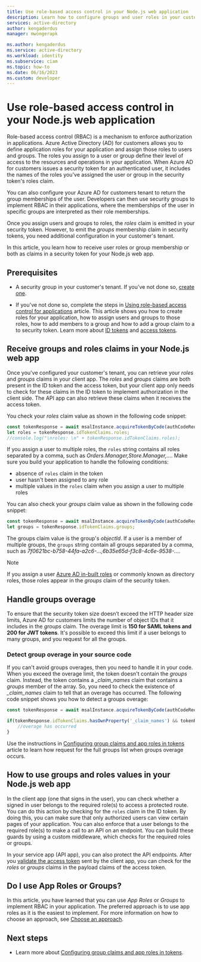 ```yaml
---
title: Use role-based access control in your Node.js web application
description: Learn how to configure groups and user roles in your customers tenant, so you can receive them as claims in a security token for your Node.js application
services: active-directory
author: kengaderdus
manager: mwongerapk

ms.author: kengaderdus
ms.service: active-directory
ms.workload: identity
ms.subservice: ciam
ms.topic: how-to
ms.date: 06/16/2023
ms.custom: developer
---
```


# Use role-based access control in your Node.js web application

Role-based access control (RBAC) is a mechanism to enforce authorization in applications. Azure Active Directory (AD) for customers allows you to define application roles for your application and assign those roles to users and groups. The roles you assign to a user or group define their level of access to the resources and operations in your application. When Azure AD for customers issues a security token for an authenticated user, it includes the names of the roles you've assigned the user or group in the security token's roles claim. 

You can also configure your Azure AD for customers tenant to return the group memberships of the user. Developers can then use security groups to implement RBAC in their applications, where the memberships of the user in specific groups are interpreted as their role memberships. 

Once you assign users and groups to roles, the *roles* claim is emitted in your security token. However, to emit the *groups* membership claim in security tokens, you need additional configuration in your customer's tenant.

In this article, you learn how to receive user roles or group membership or both as claims in a security token for your Node.js web app.  

## Prerequisites

- A security group in your customer's tenant. If you've not done so, [create one](../../roles/groups-create-eligible.md#azure-portal).

- If you've not done so, complete the steps in [Using role-based access control for applications](how-to-use-app-roles-customers.md) article. This article shows you how to create roles for your application, how to assign users and groups to those roles, how to add members to a group and how to add a group claim to a to security token. Learn more about [ID tokens](../../develop/id-tokens.md) and [access tokens](../../develop/access-tokens.md). 

## Receive groups and roles claims in your Node.js web app 

Once you've configured your customer's tenant, you can retrieve your *roles* and *groups* claims in your client app. The *roles* and *groups* claims are both present in the ID token and the access token, but your client app only needs to check for these claims in the ID token to implement authorization in the client side. The API app can also retrieve these claims when it receives the access token.

You check your *roles* claim value as shown in the following code snippet:

```javascript
const tokenResponse = await msalInstance.acquireTokenByCode(authCodeRequest, req.body);
let roles = tokenResponse.idTokenClaims.roles;
//console.log("\nroles: \n" + tokenResponse.idTokenClaims.roles);

```

If you assign a user to multiple roles, the `roles` string contains all roles separated by a comma, such as *Orders.Manager,Store.Manager,...*. Make sure you build your application to handle the following conditions:

- absence of `roles` claim in the token
- user hasn't been assigned to any role
- multiple values in the `roles` claim when you assign a user to multiple roles  

You can also check your *groups* claim value as shown in the following code snippet:

```javascript
const tokenResponse = await msalInstance.acquireTokenByCode(authCodeRequest, req.body);
let groups = tokenResponse.idTokenClaims.groups;
```
The groups claim value is the group's *objectId*. If a user is a member of multiple groups, the `groups` string contain all groups separated by a comma, such as *7f0621bc-b758-44fa-a2c6-...,6b35e65d-f3c8-4c6e-9538-...*.

> [!NOTE] 
> If you assign a user [Azure AD in-built roles](../../roles/permissions-reference.md) or commonly known as directory roles, those roles appear in the *groups* claim of the security token. 

## Handle groups overage

To ensure that the security token size doesn’t exceed the HTTP header size limits, Azure AD for customers limits the number of object IDs that it includes in the *groups* claim. The overage limit is **150 for SAML tokens and 200 for JWT tokens**. It's possible to exceed this limit if a user belongs to many groups, and you request for all the groups. 

### Detect group overage in your source code 

If you can't avoid groups overages, then you need to handle it in your code. When you exceed the overage limit, the token doesn't contain the *groups* claim. Instead, the token contains a *_claim_names* claim that contains a *groups* member of the array. So, you need to check the existence of *_claim_names* claim to tell that an overage has occurred. The following code snippet shows you how to detect a groups overage: 

```javascript
const tokenResponse = await msalInstance.acquireTokenByCode(authCodeRequest, req.body);

if(tokenResponse.idTokenClaims.hasOwnProperty('_claim_names') && tokenResponse.idTokenClaims['_claim_names'].hasOwnProperty('groups')) {
    //overage has occurred
}
```

Use the instructions in [Configuring group claims and app roles in tokens](/security/zero-trust/develop/configure-tokens-group-claims-app-roles#group-overages) article to learn how request for the full groups list when groups overage occurs.

## How to use groups and roles values in your Node.js web app 

In the client app (one that signs in the user), you can check whether a signed in user belongs to the required role(s) to access a protected route. You can do this action by checking for the `roles` claim in the ID token. By doing this, you can make sure that only authorized users can view certain pages of your application. You can also enforce that a user belongs to the required role(s) to make a call to an API on an endpoint. You can build these guards by using a custom middleware, which checks for the required roles or groups. 

In your service app (API app), you can also protect the API endpoints. After you [validate the access token](../../develop/access-tokens.md#validate-tokens) sent by the client app, you can check for the *roles* or *groups* claims in the payload claims of the access token. 

## Do I use App Roles or Groups?

In this article, you have learned that you can use *App Roles* or *Groups* to implement RBAC in your application. The preferred approach is to use app roles as it is the easiest to implement. For more information on how to choose an approach, see [Choose an approach](../../develop/custom-rbac-for-developers.md#choose-an-approach).   

## Next steps

- Learn more about [Configuring group claims and app roles in tokens](/security/zero-trust/develop/configure-tokens-group-claims-app-roles).